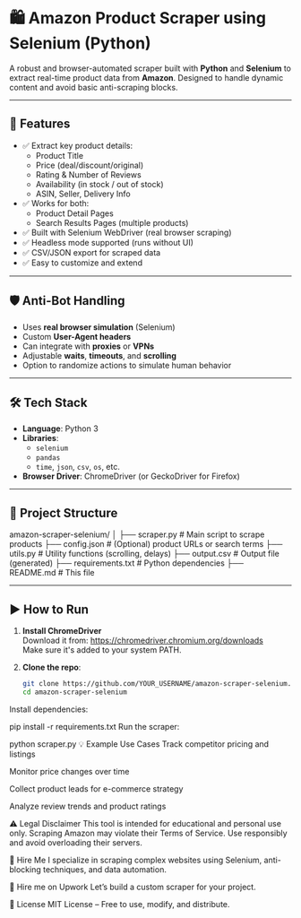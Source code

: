 
# 🛍️ Amazon Product Scraper using Selenium (Python)

A robust and browser-automated scraper built with **Python** and **Selenium** to extract real-time product data from **Amazon**. Designed to handle dynamic content and avoid basic anti-scraping blocks.

---

## 🚀 Features

- ✅ Extract key product details:
  - Product Title
  - Price (deal/discount/original)
  - Rating & Number of Reviews
  - Availability (in stock / out of stock)
  - ASIN, Seller, Delivery Info
- ✅ Works for both:
  - Product Detail Pages
  - Search Results Pages (multiple products)
- ✅ Built with Selenium WebDriver (real browser scraping)
- ✅ Headless mode supported (runs without UI)
- ✅ CSV/JSON export for scraped data
- ✅ Easy to customize and extend

---

## 🛡️ Anti-Bot Handling

- Uses **real browser simulation** (Selenium)
- Custom **User-Agent headers**
- Can integrate with **proxies** or **VPNs**
- Adjustable **waits**, **timeouts**, and **scrolling**
- Option to randomize actions to simulate human behavior

---

## 🛠️ Tech Stack

- **Language**: Python 3
- **Libraries**:
  - `selenium`
  - `pandas`
  - `time`, `json`, `csv`, `os`, etc.
- **Browser Driver**: ChromeDriver (or GeckoDriver for Firefox)

---

## 📁 Project Structure



amazon-scraper-selenium/
│
├── scraper.py # Main script to scrape products
├── config.json # (Optional) product URLs or search terms
├── utils.py # Utility functions (scrolling, delays)
├── output.csv # Output file (generated)
├── requirements.txt # Python dependencies
├── README.md # This file

---

## ▶️ How to Run

1. **Install ChromeDriver**  
   Download it from: https://chromedriver.chromium.org/downloads  
   Make sure it's added to your system PATH.

2. **Clone the repo**:
   ```bash
   git clone https://github.com/YOUR_USERNAME/amazon-scraper-selenium.git
   cd amazon-scraper-selenium
Install dependencies:

pip install -r requirements.txt
Run the scraper:


python scraper.py
💡 Example Use Cases
Track competitor pricing and listings

Monitor price changes over time

Collect product leads for e-commerce strategy

Analyze review trends and product ratings

⚠️ Legal Disclaimer
This tool is intended for educational and personal use only. Scraping Amazon may violate their Terms of Service. Use responsibly and avoid overloading their servers.

🤝 Hire Me
I specialize in scraping complex websites using Selenium, anti-blocking techniques, and data automation.

📩 Hire me on Upwork
Let’s build a custom scraper for your project.

📜 License
MIT License – Free to use, modify, and distribute.
